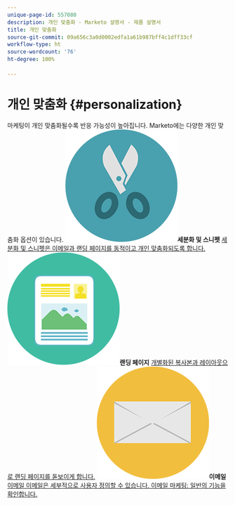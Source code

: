 ```yaml
---
unique-page-id: 557080
description: 개인 맞춤화 - Marketo 설명서 - 제품 설명서
title: 개인 맞춤화
source-git-commit: 09a656c3a0d0002edfa1a61b987bff4c1dff33cf
workflow-type: ht
source-wordcount: '76'
ht-degree: 100%

---
```



# 개인 맞춤화 {#personalization}

마케팅이 개인 맞춤화될수록 반응 가능성이 높아집니다. Marketo에는 다양한 개인 맞춤화 옵션이 있습니다.
**![세분화 및 스니펫](assets/graphic-design-tools-18.png)세분화 및 스니펫** [세분화 및 스니펫은 이메일과 랜딩 페이지를 동적이고 개인 맞춤화되도록 합니다.](https://docs.marketo.com/display/DOCS/Segmentation+and+Snippets)     **![랜딩 페이지](assets/office-artboard-80.png)랜딩 페이지** [개별화된 복사본과 레이아웃으로 랜딩 페이지를 돋보이게 합니다.](https://docs.marketo.com/display/DOCS/Personalizing+Landing+Pages)     **![이메일](assets/office-27-1.png)이메일** [이메일 이메일은 세부적으로 사용자 정의할 수 있습니다. 이메일 마케팅: 일반의 기능을 확인합니다.](https://docs.marketo.com/display/DOCS/General)
